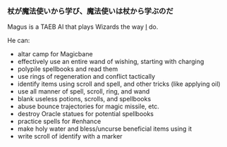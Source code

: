 ### 杖が魔法使いから学び、魔法使いは杖から学ぶのだ

Magus is a TAEB AI that plays Wizards the way [I](http://alt.org/nethack/player-stats.php?player=Eidolos) do.

He can:

* altar camp for Magicbane
* effectively use an entire wand of wishing, starting with charging
* polypile spellbooks and read them
* use rings of regeneration and conflict tactically
* identify items using scroll and spell, and other tricks (like applying oil)
* use all manner of spell, scroll, ring, and wand
* blank useless potions, scrolls, and spellbooks
* abuse bounce trajectories for magic missile, etc.
* destroy Oracle statues for potential spellbooks
* practice spells for #enhance
* make holy water and bless/uncurse beneficial items using it
* write scroll of identify with a marker

